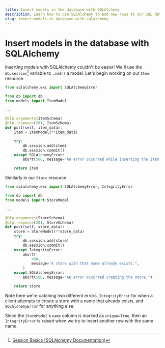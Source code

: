 ```yaml
---
title: Insert models in the database with SQLAlchemy
description: Learn how to use SQLAlchemy to add new rows to our SQL database.
slug: insert-models-in-database-with-sqlalchemy
---
```


# Insert models in the database with SQLAlchemy

Inserting models with SQLAlchemy couldn't be easier! We'll use the `db.session`[^1] variable to `.add()` a model. Let's begin working on our `Item` resource:

```python title="resources/item.py"
from sqlalchemy.exc import SQLAlchemyError

from db import db
from models import ItemModel

...

@blp.arguments(ItemSchema)
@blp.response(201, ItemSchema)
def post(self, item_data):
    item = ItemModel(**item_data)

    try:
        db.session.add(item)
        db.session.commit()
    except SQLAlchemyError:
        abort(500, message="An error occurred while inserting the item.")

    return item
```

Similarly in our `Store` resource:

```python title="resources/store.py"
from sqlalchemy.exc import SQLAlchemyError, IntegrityError

from db import db
from models import StoreModel

...

@blp.arguments(StoreSchema)
@blp.response(201, StoreSchema)
def post(self, store_data):
    store = StoreModel(**store_data)
    try:
        db.session.add(store)
        db.session.commit()
    except IntegrityError:
        abort(
            400,
            message="A store with that name already exists.",
        )
    except SQLAlchemyError:
        abort(500, message="An error occurred creating the store.")

    return store
```

Note here we're catching two different errors, `IntegrityError` for when a client attempts to create a store with a name that already exists, and `SQLAlchemyError` for anything else.

Since the `StoreModel`'s `name` column is marked as `unique=True`, then an `IntegrityError` is raised when we try to insert another row with the same name.

[^1]: [Session Basics (SQLAlchemy Documentation)](https://docs.sqlalchemy.org/en/14/orm/session_basics.html)